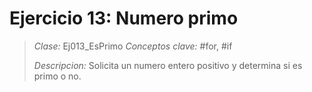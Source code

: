 # Ejercicio 13: Numero primo
> *Clase:* Ej013_EsPrimo
> *Conceptos clave:* #for, #if
>
> *Descripcion:* Solicita un numero entero positivo y determina si es primo o no.